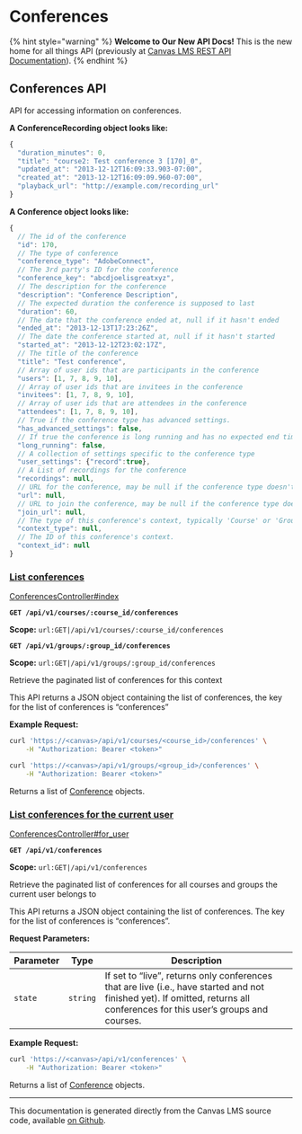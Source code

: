 # Conferences

{% hint style="warning" %}
**Welcome to Our New API Docs!** This is the new home for all things API (previously at [Canvas LMS REST API Documentation](https://api.instructure.com)).
{% endhint %}

## Conferences API

API for accessing information on conferences.

**A ConferenceRecording object looks like:**

```js
{
  "duration_minutes": 0,
  "title": "course2: Test conference 3 [170]_0",
  "updated_at": "2013-12-12T16:09:33.903-07:00",
  "created_at": "2013-12-12T16:09:09.960-07:00",
  "playback_url": "http://example.com/recording_url"
}
```

**A Conference object looks like:**

```js
{
  // The id of the conference
  "id": 170,
  // The type of conference
  "conference_type": "AdobeConnect",
  // The 3rd party's ID for the conference
  "conference_key": "abcdjoelisgreatxyz",
  // The description for the conference
  "description": "Conference Description",
  // The expected duration the conference is supposed to last
  "duration": 60,
  // The date that the conference ended at, null if it hasn't ended
  "ended_at": "2013-12-13T17:23:26Z",
  // The date the conference started at, null if it hasn't started
  "started_at": "2013-12-12T23:02:17Z",
  // The title of the conference
  "title": "Test conference",
  // Array of user ids that are participants in the conference
  "users": [1, 7, 8, 9, 10],
  // Array of user ids that are invitees in the conference
  "invitees": [1, 7, 8, 9, 10],
  // Array of user ids that are attendees in the conference
  "attendees": [1, 7, 8, 9, 10],
  // True if the conference type has advanced settings.
  "has_advanced_settings": false,
  // If true the conference is long running and has no expected end time
  "long_running": false,
  // A collection of settings specific to the conference type
  "user_settings": {"record":true},
  // A List of recordings for the conference
  "recordings": null,
  // URL for the conference, may be null if the conference type doesn't set it
  "url": null,
  // URL to join the conference, may be null if the conference type doesn't set it
  "join_url": null,
  // The type of this conference's context, typically 'Course' or 'Group'.
  "context_type": null,
  // The ID of this conference's context.
  "context_id": null
}
```

### [List conferences](#method.conferences.index) <a href="#method.conferences.index" id="method.conferences.index"></a>

[ConferencesController#index](https://github.com/instructure/canvas-lms/blob/master/app/controllers/conferences_controller.rb)

**`GET /api/v1/courses/:course_id/conferences`**

**Scope:** `url:GET|/api/v1/courses/:course_id/conferences`

**`GET /api/v1/groups/:group_id/conferences`**

**Scope:** `url:GET|/api/v1/groups/:group_id/conferences`

Retrieve the paginated list of conferences for this context

This API returns a JSON object containing the list of conferences, the key for the list of conferences is “conferences”

**Example Request:**

```bash
curl 'https://<canvas>/api/v1/courses/<course_id>/conferences' \
    -H "Authorization: Bearer <token>"

curl 'https://<canvas>/api/v1/groups/<group_id>/conferences' \
    -H "Authorization: Bearer <token>"
```

Returns a list of [Conference](#conference) objects.

### [List conferences for the current user](#method.conferences.for_user) <a href="#method.conferences.for_user" id="method.conferences.for_user"></a>

[ConferencesController#for_user](https://github.com/instructure/canvas-lms/blob/master/app/controllers/conferences_controller.rb)

**`GET /api/v1/conferences`**

**Scope:** `url:GET|/api/v1/conferences`

Retrieve the paginated list of conferences for all courses and groups the current user belongs to

This API returns a JSON object containing the list of conferences. The key for the list of conferences is “conferences”.

**Request Parameters:**

| Parameter | Type     | Description                                                                                                                                                                 |
| --------- | -------- | --------------------------------------------------------------------------------------------------------------------------------------------------------------------------- |
| `state`   | `string` | If set to “live”, returns only conferences that are live (i.e., have started and not finished yet). If omitted, returns all conferences for this user’s groups and courses. |

**Example Request:**

```bash
curl 'https://<canvas>/api/v1/conferences' \
    -H "Authorization: Bearer <token>"
```

Returns a list of [Conference](#conference) objects.

---

This documentation is generated directly from the Canvas LMS source code, available [on Github](https://github.com/instructure/canvas-lms).
